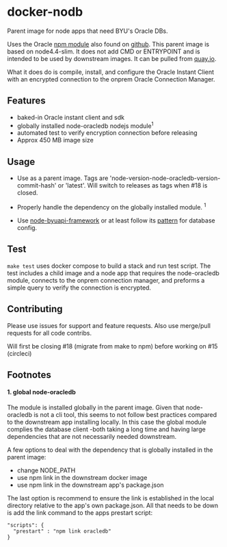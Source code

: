 # docker-nodb
Parent image for node apps that need BYU's Oracle DBs.

Uses the Oracle [npm module](https://www.npmjs.com/package/oracledb) also found
on [github](https://github.com/oracle/node-oracledb). This parent image is based
on node4.4-slim. It does not add CMD or ENTRYPOINT and is intended to be used by
downstream images. It can be pulled from [quay.io](https://quay.io/repository/byuoit/node-oracledb).

What it does do is compile, install, and configure the Oracle Instant Client with
an encrypted connection to the onprem Oracle Connection Manager.

## Features ##

- baked-in Oracle instant client and sdk
- globally installed node-oracledb nodejs module<sup>1</sup>
- automated test to verify encryption connection before releasing
- Approx 450 MB image size

## Usage ##

- Use as a parent image. Tags are 'node-version-node-oracledb-version-commit-hash'
or 'latest'. Will switch to releases as tags when #18 is closed.

- Properly handle the dependency on the globally installed module. <sup>1</sup>
- Use [node-byuapi-framework](https://github.com/byu-oit-appdev/node-byuapi-framework)
or at least follow its [pattern](https://github.com/byu-oit-appdev/node-byuapi-framework/blob/master/middleware/oracledb.js)
for database config.

## Test ##

`make test` uses docker compose to build a stack and run test script. The test
includes a child image and a node app that requires the node-oracledb module,
connects to the onprem connection manager, and preforms a simple query to verify
the connection is encrypted.

## Contributing ##
Please use issues for support and feature requests. Also use merge/pull requests
for all code contribs.

Will first be closing #18 (migrate from make to npm) before working on #15 (circleci)



## Footnotes ##

#### 1. global node-oracledb ####

The module is installed globally in the parent image. Given that node-oracledb
is not a cli tool, this seems to not follow best practices compared to the
downstream app installing locally. In this case the global module complies the
database client -both taking a long time and having large dependencies that are
not necessarily needed downstream.

A few options to deal with the dependency that is globally installed in the parent
image:

- change NODE_PATH
- use npm link in the downstream docker image
- use npm link in the downstream app's package.json

The last option is recommend to ensure the link is established in the local
directory relative to the app's own package.json. All that needs to be down is
add the link command to the apps prestart script:
 ```
 "scripts": {
   "prestart" : "npm link oracledb"
 }
 ```
